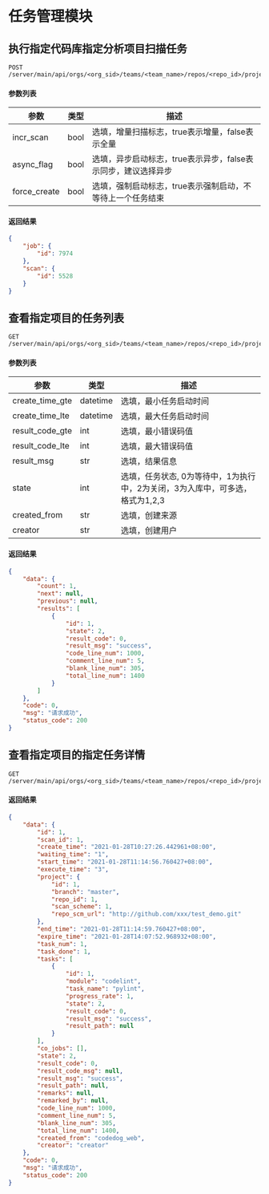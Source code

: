 # 任务管理模块

## 执行指定代码库指定分析项目扫描任务

```
POST /server/main/api/orgs/<org_sid>/teams/<team_name>/repos/<repo_id>/projects/<project_id>/scans/create/
```

#### 参数列表
| 参数 | 类型 | 描述 |
| --- | --- | --- |
| incr_scan | bool | 选填，增量扫描标志，true表示增量，false表示全量 |
| async_flag | bool | 选填，异步启动标志，true表示异步，false表示同步，建议选择异步 |
| force_create | bool | 选填，强制启动标志，true表示强制启动，不等待上一个任务结束 |

#### 返回结果
```JSON
{
    "job": {
        "id": 7974
    },
    "scan": {
        "id": 5528
    }
}
```

## 查看指定项目的任务列表
```
GET /server/main/api/orgs/<org_sid>/teams/<team_name>/repos/<repo_id>/projects/<project_id>/jobs/
```

#### 参数列表

| 参数 | 类型 | 描述 |
| --- | --- | --- |
| create_time_gte | datetime | 选填，最小任务启动时间 |
| create_time_lte | datetime | 选填，最大任务启动时间 |
| result_code_gte | int | 选填，最小错误码值 |
| result_code_lte | int | 选填，最大错误码值 |
| result_msg | str | 选填，结果信息 |
| state | int | 选填，任务状态, 0为等待中，1为执行中，2为关闭，3为入库中，可多选，格式为1,2,3 |
| created_from | str | 选填，创建来源 |
| creator | str | 选填，创建用户 |


#### 返回结果
```JSON
{
    "data": {
        "count": 1,
        "next": null,
        "previous": null,
        "results": [
            {
                "id": 1,
                "state": 2,
                "result_code": 0,
                "result_msg": "success",
                "code_line_num": 1000,
                "comment_line_num": 5,
                "blank_line_num": 305,
                "total_line_num": 1400
            }
        ]
    },
    "code": 0,
    "msg": "请求成功",
    "status_code": 200
}
```

## 查看指定项目的指定任务详情

```
GET /server/main/api/orgs/<org_sid>/teams/<team_name>/repos/<repo_id>/projects/<project_id>/jobs/<job_id>/detail/
```

#### 返回结果
```JSON
{
    "data": {
        "id": 1,
        "scan_id": 1,
        "create_time": "2021-01-28T10:27:26.442961+08:00",
        "waiting_time": "1",
        "start_time": "2021-01-28T11:14:56.760427+08:00",
        "execute_time": "3",
        "project": {
            "id": 1,
            "branch": "master",
            "repo_id": 1,
            "scan_scheme": 1,
            "repo_scm_url": "http://github.com/xxx/test_demo.git"
        },
        "end_time": "2021-01-28T11:14:59.760427+08:00",
        "expire_time": "2021-01-28T14:07:52.968932+08:00",
        "task_num": 1,
        "task_done": 1,
        "tasks": [
            {
                "id": 1,
                "module": "codelint",
                "task_name": "pylint",
                "progress_rate": 1,
                "state": 2,
                "result_code": 0,
                "result_msg": "success",
                "result_path": null
            }
        ],
        "co_jobs": [],
        "state": 2,
        "result_code": 0,
        "result_code_msg": null,
        "result_msg": "success",
        "result_path": null,
        "remarks": null,
        "remarked_by": null,
        "code_line_num": 1000,
        "comment_line_num": 5,
        "blank_line_num": 305,
        "total_line_num": 1400,
        "created_from": "codedog_web",
        "creator": "creator"
    },
    "code": 0,
    "msg": "请求成功",
    "status_code": 200
}
```

